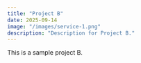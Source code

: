 ```yaml
---
title: "Project B"
date: 2025-09-14
image: "/images/service-1.png"
description: "Description for Project B."
---
```


This is a sample project B.